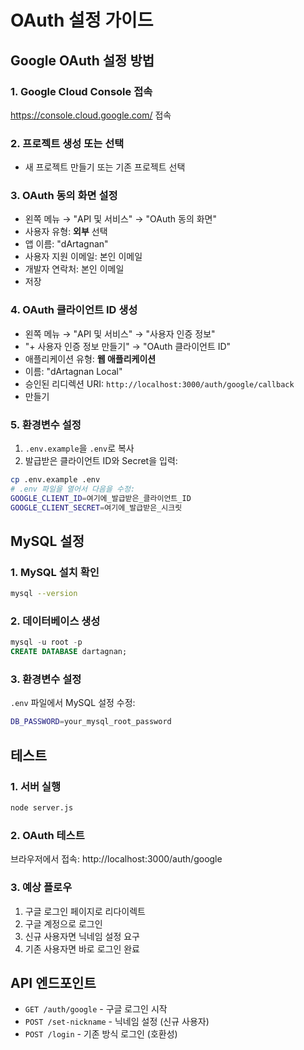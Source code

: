 # OAuth 설정 가이드

## Google OAuth 설정 방법

### 1. Google Cloud Console 접속
https://console.cloud.google.com/ 접속

### 2. 프로젝트 생성 또는 선택
- 새 프로젝트 만들기 또는 기존 프로젝트 선택

### 3. OAuth 동의 화면 설정
- 왼쪽 메뉴 → "API 및 서비스" → "OAuth 동의 화면"
- 사용자 유형: **외부** 선택
- 앱 이름: "dArtagnan"
- 사용자 지원 이메일: 본인 이메일
- 개발자 연락처: 본인 이메일
- 저장

### 4. OAuth 클라이언트 ID 생성
- 왼쪽 메뉴 → "API 및 서비스" → "사용자 인증 정보"
- "+ 사용자 인증 정보 만들기" → "OAuth 클라이언트 ID"
- 애플리케이션 유형: **웹 애플리케이션**
- 이름: "dArtagnan Local"
- 승인된 리디렉션 URI: `http://localhost:3000/auth/google/callback`
- 만들기

### 5. 환경변수 설정
1. `.env.example`을 `.env`로 복사
2. 발급받은 클라이언트 ID와 Secret을 입력:

```bash
cp .env.example .env
# .env 파일을 열어서 다음을 수정:
GOOGLE_CLIENT_ID=여기에_발급받은_클라이언트_ID
GOOGLE_CLIENT_SECRET=여기에_발급받은_시크릿
```

## MySQL 설정

### 1. MySQL 설치 확인
```bash
mysql --version
```

### 2. 데이터베이스 생성
```sql
mysql -u root -p
CREATE DATABASE dartagnan;
```

### 3. 환경변수 설정
`.env` 파일에서 MySQL 설정 수정:
```bash
DB_PASSWORD=your_mysql_root_password
```

## 테스트

### 1. 서버 실행
```bash
node server.js
```

### 2. OAuth 테스트
브라우저에서 접속: http://localhost:3000/auth/google

### 3. 예상 플로우
1. 구글 로그인 페이지로 리다이렉트
2. 구글 계정으로 로그인
3. 신규 사용자면 닉네임 설정 요구
4. 기존 사용자면 바로 로그인 완료

## API 엔드포인트

- `GET /auth/google` - 구글 로그인 시작
- `POST /set-nickname` - 닉네임 설정 (신규 사용자)
- `POST /login` - 기존 방식 로그인 (호환성)